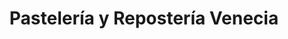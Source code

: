 ---
title: "Pastelería y Repostería Venecia"
url: /tela/pasteleria-y-reposteria-venecia/
shop: Konditorei
---